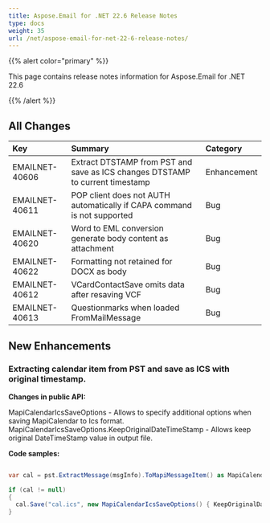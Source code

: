 ```yaml
---
title: Aspose.Email for .NET 22.6 Release Notes
type: docs
weight: 35
url: /net/aspose-email-for-net-22-6-release-notes/
---
```


{{% alert color="primary" %}} 

This page contains release notes information for Aspose.Email for .NET 22.6

{{% /alert %}} 
## **All Changes**

|**Key**|**Summary**|**Category**|
| :- | :- | :- |
|EMAILNET-40606|Extract DTSTAMP from PST and save as ICS changes DTSTAMP to current timestamp|Enhancement|
|EMAILNET-40611|POP client does not AUTH automatically if CAPA command is not supported|Bug|
|EMAILNET-40620|Word to EML conversion generate body content as attachment|Bug|
|EMAILNET-40622|Formatting not retained for DOCX as body|Bug|
|EMAILNET-40612|VCardContactSave omits data after resaving VCF|Bug|
|EMAILNET-40613|Questionmarks when loaded FromMailMessage|Bug|


## **New Enhancements**


### **Extracting calendar item from PST and save as ICS with original timestamp.**

**Changes in public API:**

MapiCalendarIcsSaveOptions - Allows to specify additional options when saving MapiCalendar to Ics format.
MapiCalendarIcsSaveOptions.KeepOriginalDateTimeStamp - Allows keep original DateTimeStamp value in output file.

**Code samples:**

``` csharp

var cal = pst.ExtractMessage(msgInfo).ToMapiMessageItem() as MapiCalendar;

if (cal != null)
{
  cal.Save("cal.ics", new MapiCalendarIcsSaveOptions() { KeepOriginalDateTimeStamp = true});
}
```

